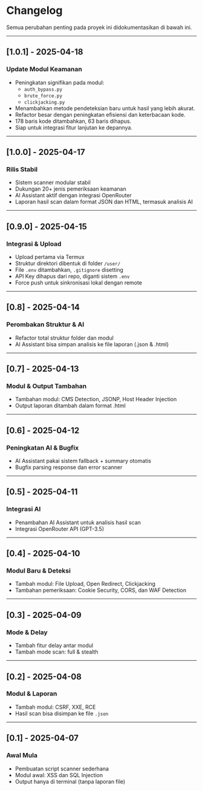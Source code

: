 # Changelog

Semua perubahan penting pada proyek ini didokumentasikan di bawah ini.

---

## [1.0.1] - 2025-04-18

### Update Modul Keamanan
- Peningkatan signifikan pada modul:
  - `auth_bypass.py`
  - `brute_force.py`
  - `clickjacking.py`
- Menambahkan metode pendeteksian baru untuk hasil yang lebih akurat.
- Refactor besar dengan peningkatan efisiensi dan keterbacaan kode.
- 178 baris kode ditambahkan, 63 baris dihapus.
- Siap untuk integrasi fitur lanjutan ke depannya.

---

## [1.0.0] - 2025-04-17

### Rilis Stabil
- Sistem scanner modular stabil
- Dukungan 20+ jenis pemeriksaan keamanan
- AI Assistant aktif dengan integrasi OpenRouter
- Laporan hasil scan dalam format JSON dan HTML, termasuk analisis AI

---

## [0.9.0] - 2025-04-15

### Integrasi & Upload
- Upload pertama via Termux
- Struktur direktori dibentuk di folder `/user/`
- File `.env` ditambahkan, `.gitignore` disetting
- API Key dihapus dari repo, diganti sistem `.env`
- Force push untuk sinkronisasi lokal dengan remote

---

## [0.8] - 2025-04-14

### Perombakan Struktur & AI
- Refactor total struktur folder dan modul
- AI Assistant bisa simpan analisis ke file laporan (.json & .html)

---

## [0.7] - 2025-04-13

### Modul & Output Tambahan
- Tambahan modul: CMS Detection, JSONP, Host Header Injection
- Output laporan ditambah dalam format .html

---

## [0.6] - 2025-04-12

### Peningkatan AI & Bugfix
- AI Assistant pakai sistem fallback + summary otomatis
- Bugfix parsing response dan error scanner

---

## [0.5] - 2025-04-11

### Integrasi AI
- Penambahan AI Assistant untuk analisis hasil scan
- Integrasi OpenRouter API (GPT-3.5)

---

## [0.4] - 2025-04-10

### Modul Baru & Deteksi
- Tambah modul: File Upload, Open Redirect, Clickjacking
- Tambahan pemeriksaan: Cookie Security, CORS, dan WAF Detection

---

## [0.3] - 2025-04-09

### Mode & Delay
- Tambah fitur delay antar modul
- Tambah mode scan: full & stealth

---

## [0.2] - 2025-04-08

### Modul & Laporan
- Tambah modul: CSRF, XXE, RCE
- Hasil scan bisa disimpan ke file `.json`

---

## [0.1] - 2025-04-07

### Awal Mula
- Pembuatan script scanner sederhana
- Modul awal: XSS dan SQL Injection
- Output hanya di terminal (tanpa laporan file)